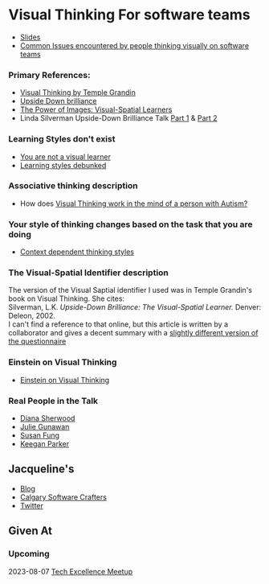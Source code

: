 # Visual Thinking For software teams

* [Slides](https://github.com/jmasonlee/Talks/tree/master/Slides)
* [Common Issues encountered by people thinking visually on software teams](https://github.com/jmasonlee/Talks/blob/master/Notes/recommendations_for_visual_thinking.md)

### Primary References:
- [Visual Thinking by Temple Grandin](https://www.penguinrandomhouse.com/books/673207/visual-thinking-by-temple-grandin/)
- [Upside Down brilliance](https://l-atent.be/wp-content/uploads/2020/12/Upside-Down-Brilliance-A4-pdf.pdf)
- [The Power of Images: Visual-Spatial Learners](https://citeseerx.ist.psu.edu/document?repid=rep1&type=pdf&doi=88142b4839b69727043fa944ec35ba7a950ad037)
- Linda Silverman Upside-Down Brilliance Talk [Part 1](https://youtu.be/2vwQyeV-LQ4) & [Part 2](https://youtu.be/YC5h080Mngk)

### Learning Styles don't exist
- [You are not a visual learner](https://www.youtube.com/watch?v=rhgwIhB58PA)
- [Learning styles debunked](https://www.psychologicalscience.org/journals/pspi/PSPI_9_3.pdf)

### Associative thinking description
- How does [Visual Thinking work in the mind of a person with Autism?](https://www.ncbi.nlm.nih.gov/pmc/articles/PMC2677580/)

### Your style of thinking changes based on the task that you are doing
- [Context dependent thinking styles](https://www.sciencedirect.com/science/article/abs/pii/S1053811917302379)

### The Visual-Spatial Identifier description
The version of the Visual Saptial identifier I used was in Temple Grandin's book on Visual Thinking. She cites:  
Silverman, L.K. _Upside-Down Brilliance: The Visual-Spatial Learner._ Denver: Deleon, 2002.  
I can't find a reference to that online, but this article is written by a collaborator and gives a decent summary with a [slightly different version of the questionnaire](
https://docplayer.net/21441570-Classroom-identification-of-visual-spatial-learners-steven-c-haas.html)

### Einstein on Visual Thinking
- [Einstein on Visual Thinking](https://www.visualscribing.com/blog/2019-11-11-einstein-on-visual-thinking)

### Real People in the Talk

* [Diana Sherwood](https://www.linkedin.com/in/dianasherwood5000/)
* [Julie Gunawan](https://www.linkedin.com/in/julie-gunawan/)
* [Susan Fung](https://www.linkedin.com/in/susan-fung/)
* [Keegan Parker](https://www.linkedin.com/in/keeganparker/)

## Jacqueline's<!-- include: jacqueline.md -->

* [Blog](http://jmasonlee.github.io/)
* [Calgary Software Crafters](https://www.meetup.com/Calgary-Software-Crafters/)
* [Twitter](https://twitter.com/jmasonlee)


<!-- endInclude -->

## Given At
### Upcoming
2023-08-07 [Tech Excellence Meetup](https://www.meetup.com/techexcellence/events/294944742/)
